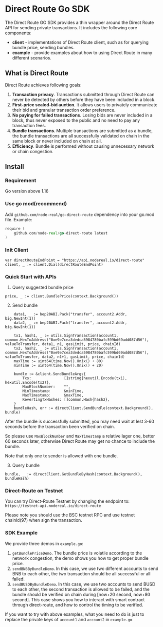 # Direct Route Go SDK

The Direct Route GO SDK provides a thin wrapper around the Direct Route API for sending private transactions.
It includes the following core components:

* **client** - implementations of Direct Route client, such as for querying bundle price, sending bundles.
* **example** - provide examples about how to using Direct Route in many different scenarios.

## What is Direct Route

Direct Route achieves following goals:
1. **Transaction privacy**. Transactions submitted through Direct Route can never be detected by others before they have been included in a block. 
2. **First-price sealed-bid auction**. It allows users to privately communicate their bid and granular transaction order preference.
3. **No paying for failed transactions**. Losing bids are never included in a block, thus never exposed to the public and no need to pay any transaction fees.
4. **Bundle transactions**. Multiple transactions are submitted as a bundle, the bundle transactions are all successfully validated on chain in the same block or never included on chain at all.
5. **Efficiency**. Bundle is performed without causing unnecessary network or chain congestion.


## Install

### Requirement

Go version above 1.16

### Use go mod(recommend)

Add `github.com/node-real/go-direct-route` dependency into your go.mod file. Example:

```go
require (
	github.com/node-real/go-direct-route latest
)
```

### Init Client

```
var directRouteEndPoint = "https://api.nodereal.io/direct-route"
client, _ := client.Dial(directRouteEndPoint)
```

### Quick Start with APIs

1. Query suggested bundle price
```
price, _ := client.BundlePrice(context.Background())
```

2. Send bundle
```
	data1, _ := bep20ABI.Pack("transfer", account2.Addr, big.NewInt(1))
	data2, _ := bep20ABI.Pack("transfer", account2.Addr, big.NewInt(1))

	tx1, hash1, _ := utils.SignTransaction(account1, common.HexToAddress("0xe9e7cea3dedca5984780bafc599bd69add087d56"), valueToTransfer, data1, n1, gasLimit, price, chainId)
	tx2, hash2, _ := utils.SignTransaction(account1, common.HexToAddress("0xe9e7cea3dedca5984780bafc599bd69add087d56"), valueToTransfer, data2, n1+1, gasLimit, price, chainId)
	maxTime := uint64(time.Now().Unix() + 80)
	minTime := uint64(time.Now().Unix() + 20)

	bundle := &client.SendBundleArgs{
		Txs:               []string{hexutil.Encode(tx1), hexutil.Encode(tx2)},
		MaxBlockNumber:    "",
		MinTimestamp:      &minTime,
		MaxTimestamp:      &maxTime,
		RevertingTxHashes: []common.Hash{hash2},
	}
	bundleHash, err := directClient.SendBundle(context.Background(), bundle)
```

After the bundle is successfully submitted, you may need wait at lest 3-60 seconds before the transaction been verified on chain.

So please use `MaxBlockNumber` and `MaxTimestamp` a relative lager one, better 60 seconds later, otherwise Direct Route may 
get no chance to include the bundle.

Note that only one tx sender is allowed with one bundle.

3. Query bundle

```
bundle, _ := directClient.GetBundleByHash(context.Background(), bundleHash)
```

### Direct-Route on Testnet

You can try Direct-Route Testnet by changing the endpoint to: `https://testnet-api.nodereal.io/direct-route`

Please note you should use the BSC testnet RPC and use testnet chainId(97) when sign the transaction.

### SDK Example

We provide three demos in `example.go`:
1. `getBundlePriceDemo`. The bundle price is volatile according to the 
network congestion, the demo shows you how to get proper bundle price.
2. `sendBNBByBundleDemo`. In this case, we use two different 
accounts to send BNB to each other, the two transaction should be all 
successful or all failed.
3. `sendBUSDByBundleDemo`. In this case, we use two accounts to send BUSD 
to each other, the second transaction is allowed to be failed,
and the bundle should be verified on chain during [now+20 second, now+80 second].
This case shows you how to interact with smart contract through direct-route,
and how to control the timing to be verified.

If you want to try with above examples, what you need to do is just to 
replace the private keys of `account1` and `account2` in `example.go`



